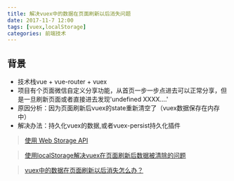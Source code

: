 ```yaml
---
title: 解决vuex中的数据在页面刷新以后消失问题
date: 2017-11-7 12:00
tags: [vuex,localStorage]
categories: 前端技术
---
```


## 背景 
* 技术栈vue + vue-router + vuex
* 项目有个页面微信自定义分享功能，从首页一步一步点进去可以正常分享，但是一旦刷新页面或者直接进去发现'undefined XXXX....'
* 原因分析：因为页面刷新后vuex的state重新清空了（vuex数据保存在内存中）
* 解决办法：持久化vuex的数据,或者vuex-persist持久化插件

 > [使用 Web Storage API](https://developer.mozilla.org/zh-CN/docs/Web/API/Web_Storage_API/Using_the_Web_Storage_API#相关链接)
 
 > [使用localStorage解决vuex在页面刷新后数据被清除的问题](http://www.cnblogs.com/limengyi/p/6534435.html) 
 
 > [vuex中的数据在页面刷新以后消失怎么办？](https://www.zhihu.com/question/54164220)